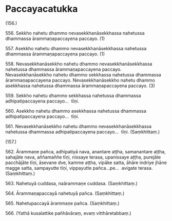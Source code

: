 

# Paccayacatukka






(156.)

556\. Sekkho nahetu dhammo nevasekkhanāsekkhassa nahetussa dhammassa ārammaṇapaccayena paccayo. (1)

557\. Asekkho nahetu dhammo nevasekkhanāsekkhassa nahetussa dhammassa ārammaṇapaccayena paccayo. (1)

558\. Nevasekkhanāsekkho nahetu dhammo nevasekkhanāsekkhassa nahetussa dhammassa ārammaṇapaccayena paccayo. Nevasekkhanāsekkho nahetu dhammo sekkhassa nahetussa dhammassa ārammaṇapaccayena paccayo. Nevasekkhanāsekkho nahetu dhammo asekkhassa nahetussa dhammassa ārammaṇapaccayena paccayo. (3)

559\. Sekkho nahetu dhammo sekkhassa nahetussa dhammassa adhipatipaccayena paccayo…  tīṇi.

560\. Asekkho nahetu dhammo asekkhassa nahetussa dhammassa adhipatipaccayena paccayo…  tīṇi.

561\. Nevasekkhanāsekkho nahetu dhammo nevasekkhanāsekkhassa nahetussa dhammassa adhipatipaccayena paccayo…  tīṇi. (Saṃkhittaṃ.)

(157.)

562\. Ārammaṇe pañca, adhipatiyā nava, anantare aṭṭha, samanantare aṭṭha, sahajāte nava, aññamaññe tīṇi, nissaye terasa, upanissaye aṭṭha, purejāte pacchājāte tīṇi, āsevane dve, kamme aṭṭha, vipāke satta, āhāre indriye jhāne magge satta, sampayutte tīṇi, vippayutte pañca…pe…  avigate terasa. (Saṃkhittaṃ.)

563\. Nahetuyā cuddasa, naārammaṇe cuddasa. (Saṃkhittaṃ.)

564\. Ārammaṇapaccayā nahetuyā pañca. (Saṃkhittaṃ.)

565\. Nahetupaccayā ārammaṇe pañca. (Saṃkhittaṃ.)

566\. (Yathā kusalattike pañhāvāraṃ, evaṃ vitthāretabbaṃ.)



